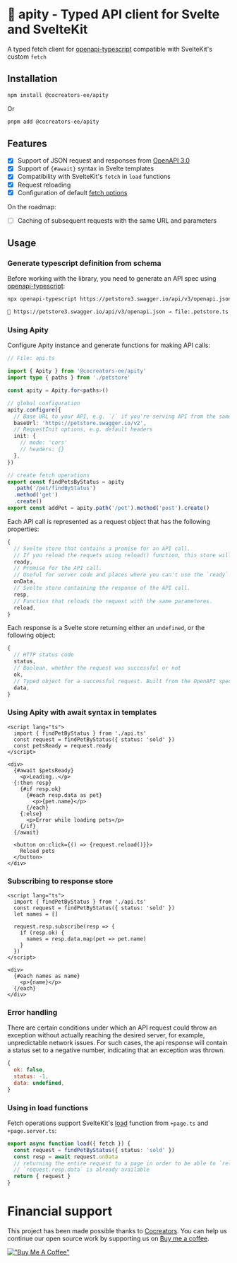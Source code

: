 # 📘️ apity - Typed API client for Svelte and SvelteKit

A typed fetch client for [openapi-typescript](https://github.com/drwpow/openapi-typescript) compatible with SvelteKit's custom `fetch`

## Installation

```bash
npm install @cocreators-ee/apity
```

Or

```bash
pnpm add @cocreators-ee/apity
```

## Features

- [x] Support of JSON request and responses from [OpenAPI 3.0](https://swagger.io/specification)
- [x] Support of `{#await}` syntax in Svelte templates
- [x] Compatibility with SvelteKit's `fetch` in `load` functions
- [x] Request reloading
- [x] Configuration of default [fetch options](https://developer.mozilla.org/en-US/docs/Web/API/fetch#parameters)

On the roadmap:

- [ ] Caching of subsequent requests with the same URL and parameters

## Usage

### Generate typescript definition from schema

Before working with the library, you need to generate an API spec using [openapi-typescript](https://www.npmjs.com/package/openapi-typescript):

```bash
npx openapi-typescript https://petstore3.swagger.io/api/v3/openapi.json --output petstore.ts

🚀 https://petstore3.swagger.io/api/v3/openapi.json → file:.petstore.ts [870ms]
```

### Using Apity

Configure Apity instance and generate functions for making API calls:

```ts
// File: api.ts

import { Apity } from '@cocreators-ee/apity'
import type { paths } from './petstore'

const apity = Apity.for<paths>()

// global configuration
apity.configure({
  // Base URL to your API, e.g. `/` if you're serving API from the same domain
  baseUrl: 'https://petstore.swagger.io/v2',
  // RequestInit options, e.g. default headers
  init: {
    // mode: 'cors'
    // headers: {}
  },
})

// create fetch operations
export const findPetsByStatus = apity
  .path('/pet/findByStatus')
  .method('get')
  .create()
export const addPet = apity.path('/pet').method('post').create()
```

Each API call is represented as a request object that has the following properties:

```ts
{
  // Svelte store that contains a promise for an API call.
  // If you reload the requets using reload() function, this store will be updated.
  ready,
  // Promise for the API call.
  // Useful for server code and places where you can't use the `ready` store.
  onData,
  // Svelte store containing the response of the API call.
  resp,
  // Function that reloads the request with the same parameteres.
  reload,
}
```

Each response is a Svelte store returning either an `undefined`, or the following object:

```ts
{
  // HTTP status code
  status,
  // Boolean, whether the request was successful or not
  ok,
  // Typed object for a successful request. Built from the OpenAPI spec
  data,
}
```

### Using Apity with await syntax in templates

```svelte
<script lang="ts">
  import { findPetByStatus } from './api.ts'
  const request = findPetByStatus({ status: 'sold' })
  const petsReady = request.ready
</script>

<div>
  {#await $petsReady}
    <p>Loading..</p>
  {:then resp}
    {#if resp.ok}
      {#each resp.data as pet}
        <p>{pet.name}</p>
      {/each}
    {:else}
      <p>Error while loading pets</p>
    {/if}
  {/await}

  <button on:click={() => {request.reload()}}>
    Reload pets
  </button>
</div>
```

### Subscribing to response store

```svelte
<script lang="ts">
  import { findPetByStatus } from './api.ts'
  const request = findPetByStatus({ status: 'sold' })
  let names = []

  request.resp.subscribe(resp => {
    if (resp.ok) {
      names = resp.data.map(pet => pet.name)
    }
  })
</script>

<div>
  {#each names as name}
    <p>{name}</p>
  {/each}
</div>
```

### Error handling

There are certain conditions under which an API request could throw an exception without
actually reaching the desired server, for example, unpredictable network issues. For such
cases, the api response will contain a status set to a negative number, indicating that
an exception was thrown.

```js
{
  ok: false,
  status: -1,
  data: undefined,
}
```

### Using in load functions

Fetch operations support SvelteKit's [load](https://kit.svelte.dev/docs/load#making-fetch-requests) function from `+page.ts` and `+page.server.ts`:

```ts
export async function load({ fetch }) {
  const request = findPetByStatus({ status: 'sold' })
  const resp = await request.onData
  // returning the entire request to a page in order to be able to `reload()` it.
  // `request.resp.data` is already available
  return { request }
}
```


# Financial support

This project has been made possible thanks to [Cocreators](https://cocreators.ee). You can help us continue our open source work by supporting us on [Buy me a coffee](https://www.buymeacoffee.com/cocreators).

[!["Buy Me A Coffee"](https://www.buymeacoffee.com/assets/img/custom_images/orange_img.png)](https://www.buymeacoffee.com/cocreators)
